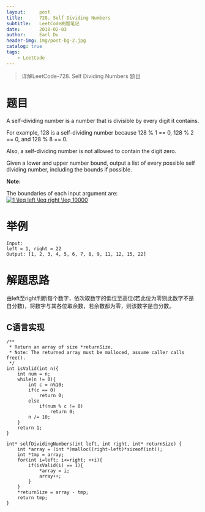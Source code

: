 ```yaml
---
layout:     post
title:      728. Self Dividing Numbers
subtitle:   LeetCode刷题笔记
date:       2018-02-03
author:     Earl Du
header-img: img/post-bg-2.jpg
catalog: true
tags:
    - LeetCode
---
```


>详解LeetCode-728. Self Dividing Numbers 题目

# 题目 #

A self-dividing number is a number that is divisible by every digit it contains.

For example, 128 is a self-dividing number because 128 % 1 == 0, 128 % 2 == 0, and 128 % 8 == 0.

Also, a self-dividing number is not allowed to contain the digit zero.

Given a lower and upper number bound, output a list of every possible self dividing number, including the bounds if possible.

**Note:**

The boundaries of each input argument are:
<a href="http://www.codecogs.com/eqnedit.php?latex=1&space;\leq&space;left&space;\leq&space;right&space;\leq&space;10000" target="_blank"><img src="http://latex.codecogs.com/gif.latex?1&space;\leq&space;left&space;\leq&space;right&space;\leq&space;10000" title="1 \leq left \leq right \leq 10000" /></a>

# 举例 #

	Input: 
	left = 1, right = 22
	Output: [1, 2, 3, 4, 5, 6, 7, 8, 9, 11, 12, 15, 22]

# 解题思路 #

由left至right判断每个数字，依次取数字的低位至高位(若此位为零则此数字不是自分数)，将数字与其各位取余数，若余数都为零，则该数字是自分数。

## C语言实现 ##

	/**
	 * Return an array of size *returnSize.
	 * Note: The returned array must be malloced, assume caller calls free().
	 */
	int isValid(int n){
	    int num = n;
	    while(n != 0){
	        int c = n%10;
	        if(c == 0)
	            return 0;
	        else
	            if(num % c != 0)
	                return 0;
	        n /= 10;
	    }
	    return 1;
	}
	
	int* selfDividingNumbers(int left, int right, int* returnSize) {
	    int *array = (int *)malloc((right-left)*sizeof(int));
	    int *tmp = array;
	    for(int i=left; i<=right; ++i){
	        if(isValid(i) == 1){
	            *array = i;
	            array++;
	        }
	    }
	    *returnSize = array - tmp;
	    return tmp;
	}